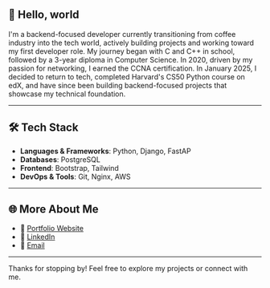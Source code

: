 ## 👋 Hello, world

I'm a backend-focused developer currently transitioning from coffee industry into the tech world, actively building projects and working toward my first developer role. My journey began with C and C++ in school, followed by a 3-year diploma in Computer Science. In 2020, driven by my passion for networking, I earned the CCNA certification. In January 2025, I decided to return to tech, completed Harvard's CS50 Python course on edX, and have since been building backend-focused projects that showcase my technical foundation.

---

## 🛠️ Tech Stack

- **Languages & Frameworks**: Python, Django, FastAP
- **Databases**: PostgreSQL
- **Frontend**: Bootstrap, Tailwind
- **DevOps & Tools**: Git, Nginx, AWS

---

## 🌐 More About Me

- 🔗 [Portfolio Website](https://gurdeepkumar.com)
- 💼 [LinkedIn](https://www.linkedin.com/in/gurdeep-kumar/)
- 📧 [Email](mailto:gksyntax@hotmail.com)

---

Thanks for stopping by! Feel free to explore my projects or connect with me.
